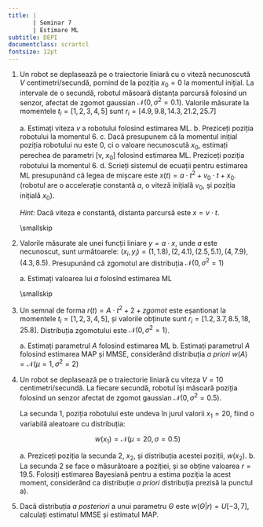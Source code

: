 ```yaml
---
title: | 
       | Seminar 7
       | Estimare ML
subtitle: DEPI
documentclass: scrartcl
fontsize: 12pt
---
```

 
1. Un robot se deplasează pe o traiectorie liniară cu o viteză necunoscută $V$ centimetri/secundă,
pornind de la poziția $x_0 = 0$ la momentul inițial. 
La intervale de o secundă, robotul măsoară distanța parcursă folosind un senzor, afectat de zgomot gaussian $\mathcal{N}(0,\sigma^2=0.1)$.
Valorile măsurate la momentele $t_i = [1,2,3,4,5]$ sunt $r_i = [4.9, 9.8, 14.3, 21.2, 25.7]$

    a. Estimați viteza $v$ a robotului folosind estimarea ML.
	b. Preziceți poziția robotului la momentul $6$.
	c. Dacă presupunem că la momentul inițial poziția robotului nu este 0, ci o valoare necunoscută $x_0$, estimați perechea de parametri [v, $x_0$]
	folosind estimarea ML. Preziceți poziția robotului la momentul $6$.
	d. Scrieți sistemul de ecuații pentru estimarea ML presupunând că legea de mișcare este $x(t) = a \cdot t^2 + v_0 \cdot t + x_0$. 
	   (robotul are o accelerație constantă $a$, o viteză inițială $v_0$, și poziția inițială $x_0$).

    *Hint*: Dacă viteza e constantă, distanta parcursă este $x = v \cdot t$.
	
    \smallskip
    
3. Valorile măsurate ale unei funcții liniare $y = a \cdot x$, unde $a$ este necunoscut, sunt următoarele:
$(x_i, y_i) = {(1,1.8),(2,4.1),(2.5, 5.1),(4,7.9),(4.3, 8.5)}$. 
Presupunând că zgomotul are distribuția $\mathcal{N}(0,\sigma^2=1)$

    a. Estimați valoarea lui $a$ folosind estimarea ML

    \smallskip
    
4. Un semnal de forma $r(t) = A \cdot t^2 + 2 + zgomot$ este eșantionat la momentele  $t_i = [1,2,3,4,5]$,
 și valorile obținute sunt $r_i = [1.2, 3.7, 8.5, 18, 25.8]$. Distribuția zgomotului este 
 $\mathcal{N}(0,\sigma^2=1)$. 
 
    a. Estimați parametrul $A$ folosind estimarea ML
	b. Estimați parametrul $A$ folosind estimarea MAP și MMSE, considerând distribuția *a priori* $w(A) = \mathcal{N} (\mu = 1, \sigma^2 = 2)$

5. Un robot se deplasează pe o traiectorie liniară cu viteza $V = 10$ centimetri/secundă.
	La fiecare secundă, robotul își măsoară poziția folosind un senzor afectat de zgomot gaussian $\mathcal{N}(0,\sigma^2=0.5)$.

	La secunda $1$, poziția robotului este undeva în jurul valorii $x_{1} = 20$, fiind o variabilă aleatoare cu distribuția:
		
	  $$w(x_{1}) = \mathcal{N}(\mu = 20, \sigma = 0.5)$$
	
	a. Preziceți poziția la secunda $2$, $x_2$, și distribuția acestei poziții, $w(x_2)$.
	b. La secunda 2 se face o măsurătoare a poziției, și se obține valoarea $r = 19.5$. 
	   Folosiți estimarea Bayesiană pentru a estima poziția la acest moment, considerând ca distribuție *a priori* distribuția prezisă la punctul a). 
	
5. Dacă distribuția *a posteriori* a unui parametru $\Theta$ este $w(\Theta | r) = U[-3, 7]$, calculați estimatul MMSE și estimatul MAP.